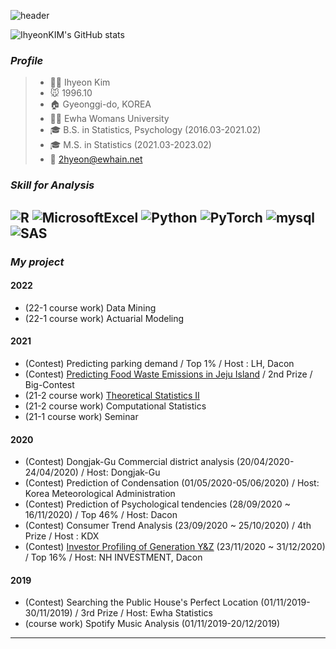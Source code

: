 ![header](https://capsule-render.vercel.app/api?type=Waving&color=auto&height=300&section=header&text=Welcome%20to%20Ihyeon's%20Workplace%20&fontSize=45&fontColor=FFFFFF)

![IhyeonKIM's GitHub stats](https://github-readme-stats.vercel.app/api?username=IhyeonKIM&show_icons=true&theme=vue)

### _Profile_ 
> * 👩‍💻 Ihyeon Kim 
> * 🐭 1996.10
> * 🏠 Gyeonggi-do, KOREA
> * 👩‍🎓 Ewha Womans University
> * 🎓 B.S. in Statistics, Psychology (2016.03-2021.02)
> * 🎓 M.S. in Statistics (2021.03-2023.02)
> * 📧 <2hyeon@ewhain.net>

### _Skill for Analysis_
<img alt="R" src ="https://img.shields.io/badge/R-276DC3.svg?&style=for-the-badge&logo=R&logoColor=white"/> <img alt="MicrosoftExcel" src ="https://img.shields.io/badge/Microsoft_Excel-217346.svg?&style=for-the-badge&logo=MicrosoftExcel&logoColor=black"/> <img alt="Python" src ="https://img.shields.io/badge/Python-3776AB.svg?&style=for-the-badge&logo=Python&logoColor=white"/>  <img alt="PyTorch" src ="https://img.shields.io/badge/PyTorch-EE4C2C.svg?&style=for-the-badge&logo=PyTorch&logoColor=white"/>  <img alt="mysql" src ="https://img.shields.io/badge/MySQL-FF9E0F.svg?&style=for-the-badge&logo=MySQL&logoColor=white"/> <img alt="SAS" src ="https://img.shields.io/badge/sas-CC6699.svg?&style=for-the-badge&logo=sass&logoColor=white"/> 
---

### _My project_ 
#### 2022 
- (22-1 course work) Data Mining
- (22-1 course work) Actuarial Modeling 

#### 2021
- (Contest) Predicting parking demand / Top 1% / Host : LH, Dacon
- (Contest) [Predicting Food Waste Emissions in Jeju Island](https://github.com/IhyeonKIM/2021-Bigcontest2021-JejuFoodWaste) / 2nd Prize / Big-Contest 
- (21-2 course work) [Theoretical Statistics II](https://github.com/IhyeonKIM/Theoretical-Statistics)
- (21-2 course work) Computational Statistics
- (21-1 course work) Seminar

#### 2020
- (Contest) Dongjak-Gu Commercial district analysis (20/04/2020-24/04/2020) / Host: Dongjak-Gu
- (Contest) Prediction of Condensation (01/05/2020-05/06/2020) / Host: Korea Meteorological Administration
- (Contest) Prediction of Psychological tendencies (28/09/2020 ~ 16/11/2020) / Top 46% / Host: Dacon
- (Contest) Consumer Trend Analysis (23/09/2020 ~ 25/10/2020) / 4th Prize / Host : KDX 
- (Contest) [Investor Profiling of Generation Y&Z](https://dacon.io/codeshare/2126) (23/11/2020 ~ 31/12/2020) / Top 16% / Host: NH INVESTMENT, Dacon

#### 2019
- (Contest) Searching the Public House's Perfect Location (01/11/2019-30/11/2019) / 3rd Prize / Host: Ewha Statistics
- (course work) Spotify Music Analysis (01/11/2019-20/12/2019) 

---


